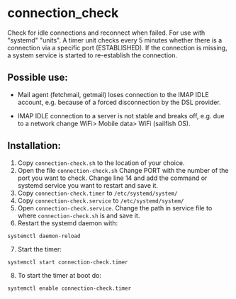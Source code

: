# connection_check
Check for idle connections and reconnect when failed.
For use with "systemd" "units".
A timer unit checks every 5 minutes whether there is a connection via a specific port (ESTABLISHED). If the connection is missing, a system service is started to re-establish the connection.

## Possible use:

- Mail agent (fetchmail, getmail) loses connection to the IMAP IDLE account, e.g. because of a forced disconnection by the DSL provider.

- IMAP IDLE connection to a server is not stable and breaks off, e.g. due to a network change WiFi> Mobile data> WiFi (sailfish OS).

## Installation:
1. Copy `connection-check.sh` to the location of your choice.
2. Open the file `connection-check.sh`
Change PORT with the number of the port you want to check.
Change line 14 and add the command or systemd service you want to restart and save it.
3. Copy `connection-check.timer` to `/etc/systemd/system/`
4. Copy `connection-check.service` to `/etc/systemd/system/`
5. Open `connection-check.service`.
Change the path in service file to where `connection-check.sh` is and save it.
6. Restart the systemd daemon with: 
```
systemctl daemon-reload
```
7. Start the timer: 
```
systemctl start connection-check.timer
```
8. To start the timer at boot do: 
```
systemctl enable connection-check.timer
```
